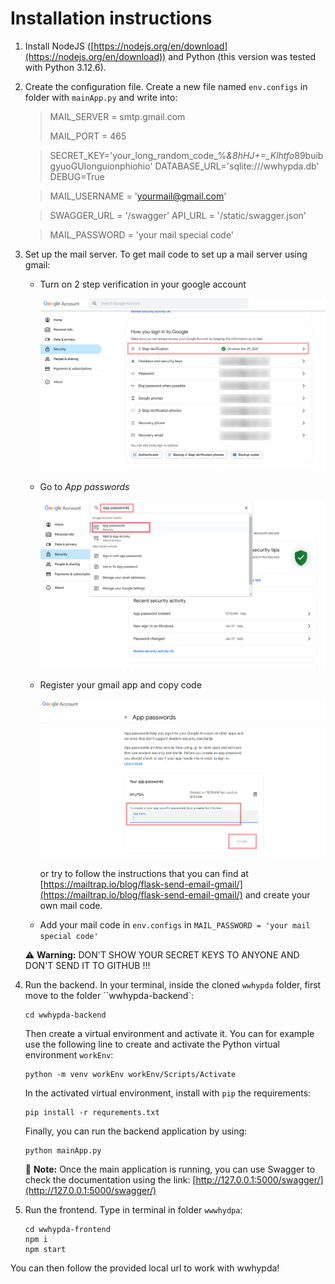 # Installation instructions

1. Install NodeJS ([https://nodejs.org/en/download](https://nodejs.org/en/download))
   and Python (this version was tested with Python 3.12.6).
2. Create the configuration file.
   Create a new file named `env.configs` in folder with `mainApp.py` and write into:

   > MAIL_SERVER = smtp.gmail.com
   >
   > MAIL_PORT = 465

   > SECRET_KEY='your_long_random_code_%*&8hHJ+=_Klhtfo*89buibgyuoGUIonguionphiohio'
   > DATABASE_URL='sqlite:///wwhypda.db'
   > DEBUG=True

   > MAIL_USERNAME = 'yourmail@gmail.com'

   > SWAGGER_URL = '/swagger'
   > API_URL = '/static/swagger.json'

   > MAIL_PASSWORD = 'your mail special code'

3. Set up the mail server. To get mail code to set up a mail server using gmail:

   - Turn on 2 step verification in your google account

     ![Turn on 2 step verification in your google account](https://github.com/GAGvozdik/wwwhypda/blob/main/instructions/instruction3.png)

   - Go to *App passwords*

     ![Go to App passwords](https://github.com/GAGvozdik/wwwhypda/blob/main/instructions/instruction1.png)

   - Register your gmail app and copy code

     ![Register your gmail app and copy code](https://github.com/GAGvozdik/wwwhypda/blob/main/instructions/instruction2.png)

     or try to follow the instructions that you can find at [https://mailtrap.io/blog/flask-send-email-gmail/](https://mailtrap.io/blog/flask-send-email-gmail/) and create your own mail code.

   - Add your mail code in `env.configs` in ``MAIL_PASSWORD = 'your mail special code'``

   :warning: **Warning:** DON'T SHOW YOUR SECRET KEYS TO ANYONE AND DON'T SEND IT TO GITHUB !!!


3. Run the backend.
   In your terminal, inside the cloned `wwhypda` folder, first move to the folder ``wwhypda-backend`:

       cd wwhypda-backend
   Then create a virtual environment and activate it. You can for example use the following line to create and activate
   the Python virtual environment `workEnv`:
   
       python -m venv workEnv workEnv/Scripts/Activate

   In the activated virtual environment, install with ``pip`` the requirements:
   
       pip install -r requrements.txt

   Finally, you can run the backend application by using:
   
       python mainApp.py

   :memo: **Note:** Once the main application is running, you can use Swagger to check the documentation using the link:
   [http://127.0.0.1:5000/swagger/](http://127.0.0.1:5000/swagger/)
4. Run the frontend.
   Type in terminal in folder `wwwhydpa`:

       cd wwhypda-frontend
       npm i
       npm start

You can then follow the provided local url to work with wwhypda!


